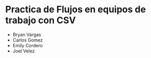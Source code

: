 
# **Practica de Flujos en equipos de trabajo con CSV**

- Bryan Vargas
- Carlos Gomez
- Emily Cordero
- Joel Velez
